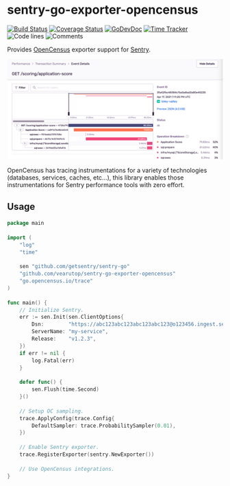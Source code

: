 # sentry-go-exporter-opencensus

[![Build Status](https://github.com/vearutop/sentry-go-exporter-opencensus/workflows/test-unit/badge.svg)](https://github.com/vearutop/sentry-go-exporter-opencensus/actions?query=branch%3Amaster+workflow%3Atest-unit)
[![Coverage Status](https://codecov.io/gh/vearutop/sentry-go-exporter-opencensus/branch/master/graph/badge.svg)](https://codecov.io/gh/vearutop/sentry-go-exporter-opencensus)
[![GoDevDoc](https://img.shields.io/badge/dev-doc-00ADD8?logo=go)](https://pkg.go.dev/github.com/vearutop/sentry-go-exporter-opencensus)
[![Time Tracker](https://wakatime.com/badge/github/vearutop/sentry-go-exporter-opencensus.svg)](https://wakatime.com/badge/github/vearutop/sentry-go-exporter-opencensus)
![Code lines](https://sloc.xyz/github/vearutop/sentry-go-exporter-opencensus/?category=code)
![Comments](https://sloc.xyz/github/vearutop/sentry-go-exporter-opencensus/?category=comments)

Provides [OpenCensus](https://github.com/opencensus-integrations) exporter support for [Sentry](https://sentry.io/).

![Sentry Trace](./sentry-trace.png)

OpenCensus has tracing instrumentations for a variety of technologies (databases, services, caches, etc...), this library
enables those instrumentations for Sentry performance tools with zero effort.

## Usage

```go
package main

import (
	"log"
	"time"

	sen "github.com/getsentry/sentry-go"
	"github.com/vearutop/sentry-go-exporter-opencensus"
	"go.opencensus.io/trace"
)

func main() {
	// Initialize Sentry.
	err := sen.Init(sen.ClientOptions{
		Dsn:        "https://abc123abc123abc123abc123@o123456.ingest.sentry.io/1234567",
		ServerName: "my-service",
		Release:    "v1.2.3",
	})
	if err != nil {
		log.Fatal(err)
	}

	defer func() {
		sen.Flush(time.Second)
	}()

	// Setup OC sampling.
	trace.ApplyConfig(trace.Config{
		DefaultSampler: trace.ProbabilitySampler(0.01),
	})

	// Enable Sentry exporter.
	trace.RegisterExporter(sentry.NewExporter())

	// Use OpenCensus integrations.
}

```